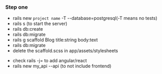 ### Step one
- rails new `project name` -T --database=postgresql(-T means no tests)
- rails s (to start the server)
- rails db:create 
- rails db:migrate
- rails g scaffold Blog title:string body:text
- rails db:migrate
- delete the scaffold.scss in app/assets/stylesheets
* check rails -j= to add angular/react
* rails new my_api --api (to not include frontend)
